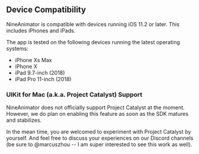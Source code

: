 ## Device Compatibility

NineAnimator is compatible with devices running iOS 11.2 or later. This
includes iPhones and iPads.

The app is tested on the following devices running the latest operating
systems:

- iPhone Xs Max
- iPhone X
- iPad 9.7-inch (2018)
- iPad Pro 11-inch (2018)

### UIKit for Mac (a.k.a. Project Catalyst) Support

NineAnimator does not officially support Project Catalyst at the moment.
However, we do plan on enabling this feature as soon as the SDK matures
and stabilizes.

In the mean time, you are welcomed to experiment with Project Catalyst
by yourself. And feel free to discuss your experiences on our Discord
channels (be sure to @marcuszhou -- I am super interested to see this
work as well).

